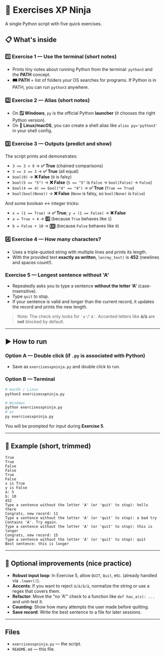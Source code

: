 # 🥇 Exercises XP Ninja

A single Python script with five quick exercises.

## 📋 What's inside

### 1️⃣ Exercise 1 — Use the terminal (short notes)
- Prints tiny notes about running Python from the terminal: `python3` and the **PATH** concept.
- **🛤️ PATH** = list of folders your OS searches for programs. If Python is in PATH, you can run `python3` anywhere.

### 2️⃣ Exercise 2 — Alias (short notes)
- On **🪟 Windows**, `py` is the official Python **launcher** (it chooses the right Python version).
- On **🐧 Linux/macOS**, you can create a shell alias like `alias py='python3'` in your shell config.

### 3️⃣ Exercise 3 — Outputs (predict and show)
The script prints and demonstrates:
- `3 <= 3 < 9` → **✅ True** (chained comparisons)
- `3 == 3 == 3` → **✅ True** (all equal)
- `bool(0)` → **❌ False** (`0` is falsy)
- `bool(5 == "5")` → **❌ False** (`5 == "5"` is `False` → `bool(False)` → `False`)
- `bool(4 == 4) == bool("4" == "4")` → **✅ True** (`True == True`)
- `bool(bool(None))` → **❌ False** (`None` is falsy, so `bool(None)` is `False`)

And some boolean ↔ integer tricks:
- `x = (1 == True)` → **✅ True**; `y = (1 == False)` → **❌ False**
- `a = True + 4` → **5️⃣** (because `True` behaves like `1`)
- `b = False + 10` → **🔟** (because `False` behaves like `0`)

### 4️⃣ Exercise 4 — How many characters?
- Uses a triple-quoted string with multiple lines and prints its length.
- With the provided text **exactly as written**, `len(my_text)` is **452** (newlines and spaces count!).

### Exercise 5 — Longest sentence **without 'A'**
- Repeatedly asks you to type a sentence **without the letter 'A'** (case-insensitive).
- Type `quit` to stop.
- If your sentence is valid and longer than the current record, it updates the record and prints the new length.

> Note: The check only looks for `'a'`/`'A'`. Accented letters like **á/à** are **not** blocked by default.

---

## ▶️ How to run
### Option A — Double click (if `.py` is associated with Python)
- Save as `exercisesxpninja.py` and double click to run.

### Option B — Terminal
```bash
# macOS / Linux
python3 exercisesxpninja.py

# Windows
python exercisesxpninja.py
# or
py exercisesxpninja.py
```

You will be prompted for input during **Exercise 5**.

---

## 🧪 Example (short, trimmed)
```
True
True
False
False
True
False
x is True
y is False
a: 5
b: 10
452
Type a sentence without the letter 'A' (or 'quit' to stop): hello there
Congrats, new record: 11
Type a sentence without the letter 'A' (or 'quit' to stop): a bad try
Contains 'A'. Try again.
Type a sentence without the letter 'A' (or 'quit' to stop): this is longer
Congrats, new record: 15
Type a sentence without the letter 'A' (or 'quit' to stop): quit
Best sentence: this is longer
```

---

## 🌟 Optional improvements (nice practice)
- **Robust input loop**: In Exercise 5, allow `QUIT`, `Quit`, etc. (already handled via `.lower()`).
- **Accents**: If you want to reject `á/à/â/ä`, normalize the string or use a regex that covers them.
- **Refactor**: Move the "no 'A'" check to a function like `def has_a(s): ...` and unit-test it.
- **Counting**: Show how many attempts the user made before quitting.
- **Save record**: Write the best sentence to a file for later sessions.

---

## Files
- `exercisesxpninja.py` — the script.
- `README.md` — this file.
